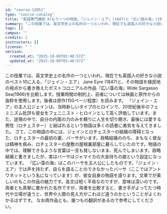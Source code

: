 ```yaml
---
id: "course:13051"
type: "course-catalog"
title: "英語専門講読 Ⅱ(もう一つの物語、『ジェイン・エア』(1847)と『広い藻の海』(1966)) ／ADVANCED THEMATIC READING Ⅱ"
summary: "この授業では、英文学史上の名作の一つといわれ、現在でも英国人の好きな小説のベスト10に入る、『ジェイン・エア』 Jane Eyre (1847)と、その物語を植民地の視点から書き換えたポストコロニアルの作品『広い藻の海』Wide Sarga…"
tags: []
campus: ""
credits: 2
instructors: []
license: " "
version:
  created_at: "2025-10-09T03:48:57Z"
  updated_at: "2025-10-09T03:48:57Z"
---
```


この授業では、英文学史上の名作の一つといわれ、現在でも英国人の好きな小説のベスト10に入る、『ジェイン・エア』 Jane Eyre (1847)と、その物語を植民地の視点から書き換えたポストコロニアルの作品『広い藻の海』Wide Sargasso Sea(1966)を比較します。授業時間の制約上、前者については映画と原作からの抜粋を使用します。後者は原作(150ページ程度）を読みます。 『ジェイン・エア』の主人公ジェインは、当時新しいタイプのヒロインで、20世紀後半のフェミニズム批評も彼女をフェニニスト・ヒロインとして高く評価しています。また、逆境の中で、自分の内面の力のみを頼りに人生を切り開き、最後には愛する男性（ロチェスター）と結ばれるという物語は多くの読者に勇気を与えてきました。 さて、この物語の中には、ジェインとロチェスターの結婚の障碍となった、ロチェスターの最初の妻、バーサがいます。政略結婚ののち、まもなく彼女は精神を病み、ロチェスターの屋敷の屋根裏部屋に暮らしていたのです。物語の中では、理解できるような言葉は一言も発しないまま、死んでしまいます。政略結婚と書きましたが、実はバーサはジャマイカの大金持ちの娘という設定になっています。 『広い藻の海』はこのバーサを主人公にしたものです。『ジェイン・エア』では声を持たず、自らを語ることのできなかったバーサ（ここではアントワネットという名になっています）が、彼女自身の物語を語ります。文章でが美しいのもこの作品の魅力です。各文は短く平易なのですが、意味は深いのです。 両者とも真摯に書かれた名作ですが、両者を比較すると、書き手がよってたつ時代や立場が違うと、世界や人間の見え方がこれほど違うのかということがよくわかるはずです。 なお両作品とも、幾つもの翻訳があるので参考にしてください。
